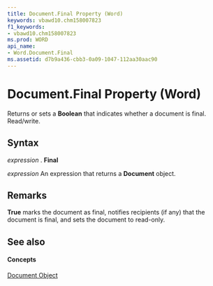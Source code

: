 ```yaml
---
title: Document.Final Property (Word)
keywords: vbawd10.chm158007823
f1_keywords:
- vbawd10.chm158007823
ms.prod: WORD
api_name:
- Word.Document.Final
ms.assetid: d7b9a436-cbb3-0a09-1047-112aa30aac90
---
```



# Document.Final Property (Word)

Returns or sets a  **Boolean** that indicates whether a document is final. Read/write.


## Syntax

 _expression_ . **Final**

 _expression_ An expression that returns a **Document** object.


## Remarks

 **True** marks the document as final, notifies recipients (if any) that the document is final, and sets the document to read-only.


## See also


#### Concepts


[Document Object](document-object-word.md)

